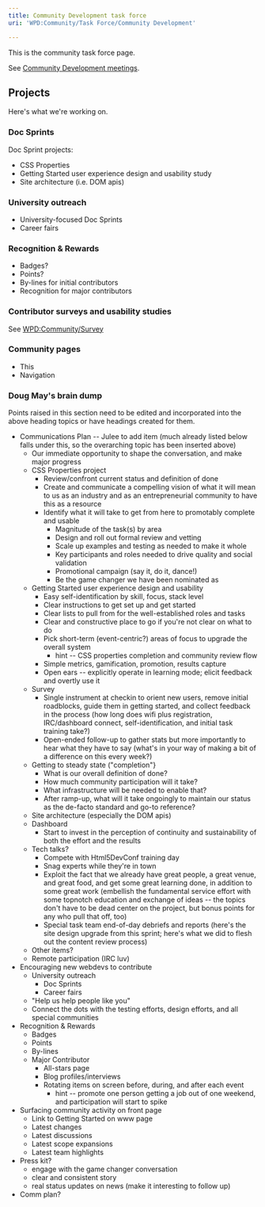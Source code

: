 ```yaml
---
title: Community Development task force
uri: 'WPD:Community/Task Force/Community Development'

---
```

This is the community task force page.

See [Community Development meetings](/WPD:Community/Meetings/Community_Development).

## Projects

Here's what we're working on.

### Doc Sprints

Doc Sprint projects:

-   CSS Properties
-   Getting Started user experience design and usability study
-   Site architecture (i.e. DOM apis)

### University outreach

-   University-focused Doc Sprints
-   Career fairs

### Recognition & Rewards

-   Badges?
-   Points?
-   By-lines for initial contributors
-   Recognition for major contributors

### Contributor surveys and usability studies

See [WPD:Community/Survey](/WPD:Community/Survey)

### Community pages

-   This
-   Navigation

### Doug May's brain dump

Points raised in this section need to be edited and incorporated into the above heading topics or have headings created for them.

-   Communications Plan -- Julee to add item (much already listed below falls under this, so the overarching topic has been inserted above)
    -   Our immediate opportunity to shape the conversation, and make major progress
    -   CSS Properties project
        -   Review/confront current status and definition of done
        -   Create and communicate a compelling vision of what it will mean to us as an industry and as an entrepreneurial community to have this as a resource
        -   Identify what it will take to get from here to promotably complete and usable
            -   Magnitude of the task(s) by area
            -   Design and roll out formal review and vetting
            -   Scale up examples and testing as needed to make it whole
            -   Key participants and roles needed to drive quality and social validation
            -   Promotional campaign (say it, do it, dance!)
            -   Be the game changer we have been nominated as
    -   Getting Started user experience design and usability
        -   Easy self-identification by skill, focus, stack level
        -   Clear instructions to get set up and get started
        -   Clear lists to pull from for the well-established roles and tasks
        -   Clear and constructive place to go if you're not clear on what to do
        -   Pick short-term (event-centric?) areas of focus to upgrade the overall system
            -   hint -- CSS properties completion and community review flow
        -   Simple metrics, gamification, promotion, results capture
        -   Open ears -- explicitly operate in learning mode; elicit feedback and overtly use it
    -   Survey
        -   Single instrument at checkin to orient new users, remove initial roadblocks, guide them in getting started, and collect feedback in the process (how long does wifi plus registration, IRC/dashboard connect, self-identification, and initial task training take?)
        -   Open-ended follow-up to gather stats but more importantly to hear what they have to say (what's in your way of making a bit of a difference on this every week?)
    -   Getting to steady state ("completion"}
        -   What is our overall definition of done?
        -   How much community participation will it take?
        -   What infrastructure will be needed to enable that?
        -   After ramp-up, what will it take ongoingly to maintain our status as the de-facto standard and go-to reference?
    -   Site architecture (especially the DOM apis)
    -   Dashboard
        -   Start to invest in the perception of continuity and sustainability of both the effort and the results
    -   Tech talks?
        -   Compete with Html5DevConf training day
        -   Snag experts while they're in town
        -   Exploit the fact that we already have great people, a great venue, and great food, and get some great learning done, in addition to some great work (embellish the fundamental service effort with some topnotch education and exchange of ideas -- the topics don't have to be dead center on the project, but bonus points for any who pull that off, too)
        -   Special task team end-of-day debriefs and reports (here's the site design upgrade from this sprint; here's what we did to flesh out the content review process)
    -   Other items?
    -   Remote participation (IRC luv)
-   Encouraging new webdevs to contribute
    -   University outreach
        -   Doc Sprints
        -   Career fairs
    -   "Help us help people like you"
    -   Connect the dots with the testing efforts, design efforts, and all special communities
-   Recognition & Rewards
    -   Badges
    -   Points
    -   By-lines
    -   Major Contributor
        -   All-stars page
        -   Blog profiles/interviews
        -   Rotating items on screen before, during, and after each event
            -   hint -- promote one person getting a job out of one weekend, and participation will start to spike
-   Surfacing community activity on front page
    -   Link to Getting Started on www page
    -   Latest changes
    -   Latest discussions
    -   Latest scope expansions
    -   Latest team highlights
-   Press kit?
    -   engage with the game changer conversation
    -   clear and consistent story
    -   real status updates on news (make it interesting to follow up)
-   Comm plan?
